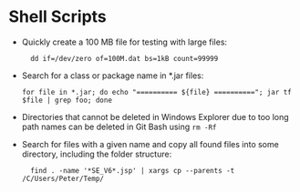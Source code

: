 # Shell Scripts

* Quickly create a 100 MB file for testing with large files: 
  
  `  dd if=/dev/zero of=100M.dat bs=1kB count=99999`
* Search for a class or package name in \*.jar files: 
  
  `for file in *.jar; do echo "========== ${file} =========="; jar tf $file | grep foo; done`
* Directories that cannot be deleted in Windows Explorer due to too long path names can be deleted in Git Bash using `rm -Rf` 

* Search for files with a given name and copy all found files into some directory, including the folder structure:
  
  `  find . -name '*SE_V6*.jsp' | xargs cp --parents -t /C/Users/Peter/Temp/`
